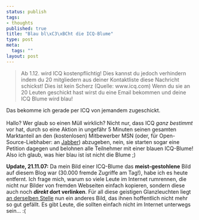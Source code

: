 ```yaml
--- 
status: publish
tags: 
- thoughts
published: true
title: "Blau bl\xC3\xBCht die ICQ-Blume"
type: post
meta: 
  tags: ""
layout: post
---
```

<blockquote> Ab 1.12. wird ICQ kostenpflichtig! Dies kannst du jedoch verhindern indem du 20 mitgliedern aus deiner Kontaktliste diese Nachricht schickst! Dies ist kein Scherz (Quelle: www.icq.com) Wenn du sie an 20 Leuten geschickt hast wirst du eine Email bekommen und deine ICQ Blume wird blau!</blockquote>
Das bekomme ich gerade per ICQ von jemandem zugeschickt.<br /><br />Hallo? Wer glaub so einen Müll wirklich? Nicht nur, dass ICQ <span style="font-style: italic;">ganz bestimmt</span> vor hat, durch so eine Aktion in ungefähr 5 Minuten seinen gesamten Marktanteil an den (kostenlosen) Mitbewerber MSN (oder, für Open-Source-Liebhaber: an <a href="http://www.jabber.org/" title="http://www.jabber.org/" onmouseover="window.status='http://www.jabber.org/';return true;" onmouseout="window.status='';return true;">Jabber</a>) abzugeben, nein, sie starten sogar eine Petition dagegen und belohnen alle Teilnehmer mit einer blauen ICQ-Blume! Also ich glaub, was hier blau ist ist nicht die Blume ;)

<strong>Update, 21.11.07:</strong> Da mein Bild einer ICQ-Blume das <strong>meist-gestohlene</strong> Bild auf diesem Blog war (30.000 fremde Zugriffe am Tag!), habe ich es heute entfernt. Ich frage mich, warum so viele Leute im Internet rumrennen, die nicht nur Bilder von fremden Webseiten einfach kopieren, sondern diese auch noch <strong>*direkt* dort verlinken</strong>. Für all diese geistigen Glanzleuchten liegt <a href="http://fredericiana.com/wp-content/olduploads/allgemein/icq.serendipityThumb.gif">an derselben Stelle</a> nun ein anderes Bild, das ihnen hoffentlich nicht mehr so gut gefällt. Es gibt Leute, die sollten einfach nicht im Internet unterwegs sein... :(
